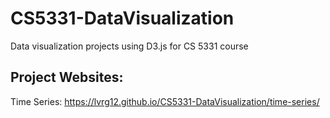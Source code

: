 # CS5331-DataVisualization
Data visualization projects using D3.js for CS 5331 course


## Project Websites:
Time Series: https://lvrg12.github.io/CS5331-DataVisualization/time-series/
